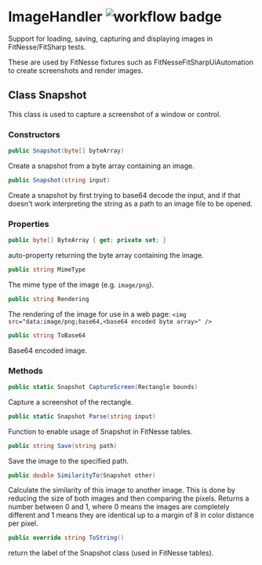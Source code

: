 # ImageHandler ![workflow badge](../../actions/workflows/ci.yml/badge.svg)
Support for loading, saving, capturing and displaying images in FitNesse/FitSharp tests.

These are used by FitNesse fixtures such as FitNesseFitSharpUiAutomation to create screenshots and render images.

## Class Snapshot

This class is used to capture a screenshot of a window or control.

### Constructors

```csharp
public Snapshot(byte[] byteArray)
```
Create a snapshot from a byte array containing an image.

```csharp
public Snapshot(string input)
```
Create a snapshot by first trying to base64 decode the input, and if that doesn't work interpreting the string as a path to an image file to be opened.

### Properties

```csharp
public byte[] ByteArray { get; private set; }
```
auto-property returning the byte array containing the image.

```csharp
public string MimeType
```
The mime type of the image (e.g. `image/png`).

```csharp
public string Rendering
```
The rendering of the image for use in a web page: `<img src="data:image/png;base64,<base64 encoded byte array>" />`

```csharp
public string ToBase64
```
Base64 encoded image.

### Methods
```csharp
public static Snapshot CaptureScreen(Rectangle bounds)
```
Capture a screenshot of the rectangle.

```csharp
public static Snapshot Parse(string input)
```
Function to enable usage of Snapshot in FitNesse tables.

```csharp
public string Save(string path)
```
Save the image to the specified path.

```csharp
public double SimilarityTo(Snapshot other)
```
Calculate the similarity of this image to another image.
This is done by reducing the size of both images and then comparing the pixels.
Returns a number between 0 and 1, where 0 means the images are completely different and 1 means they are identical
up to a margin of 8 in color distance per pixel.

```csharp
public override string ToString()
```
return the label of the Snapshot class (used in FitNesse tables).
